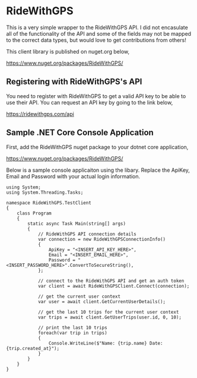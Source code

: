 # RideWithGPS
This is a very simple wrapper to the RideWithGPS API.  I did not encasulate all of the functionality of the API and some of the fields may not be mapped to the correct data types, but would love to get contributions from others!

This client library is published on nuget.org below,

https://www.nuget.org/packages/RideWithGPS/

## Registering with RideWithGPS's API
You need to register with RideWithGPS to get a valid API key to be able to use their API.  You can request an API key by going to the link below,

https://ridewithgps.com/api

## Sample .NET Core Console Application

First, add the RideWithGPS nuget package to your dotnet core application,

https://www.nuget.org/packages/RideWithGPS/

Below is a sample console applicaiton using the libary.  Replace the ApiKey, Email and Password with your actual login information.

````
using System;
using System.Threading.Tasks;

namespace RideWithGPS.TestClient
{
    class Program
    {
        static async Task Main(string[] args)
        {
            // RideWithGPS API connection details
            var connection = new RideWithGPSConnectionInfo()
            {
                ApiKey = "<INSERT_API_KEY_HERE>",
                Email = "<INSERT_EMAIL_HERE>",
                Password = "<INSERT_PASSWORD_HERE>".ConvertToSecureString(),
            };

            // connect to the RideWithGPS API and get an auth token
            var client = await RideWithGPSClient.Connect(connection);

            // get the current user context
            var user = await client.GetCurrentUserDetails();

            // get the last 10 trips for the current user context
            var trips = await client.GetUserTrips(user.id, 0, 10);

            // print the last 10 trips
            foreach(var trip in trips)
            {
                Console.WriteLine($"Name: {trip.name} Date: {trip.created_at}");
            }
        }
    }
}
````